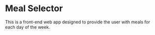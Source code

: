 # Meal Selector

This is a front-end web app designed to provide the user with meals for each day of the week.
